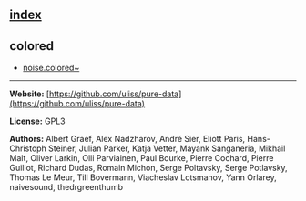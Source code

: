 [index](../index.html)
---

## colored
* [noise.colored~](../noise.colored~.html)

---
**Website:** [https://github.com/uliss/pure-data](https://github.com/uliss/pure-data)

**License:** GPL3

**Authors:** Albert Graef, Alex Nadzharov, André Sier, Eliott Paris, Hans-Christoph Steiner, Julian Parker, Katja Vetter, Mayank Sanganeria, Mikhail Malt, Oliver Larkin, Olli Parviainen, Paul Bourke, Pierre Cochard, Pierre Guillot, Richard Dudas, Romain Michon, Serge Poltavsky, Serge Potlavsky, Thomas Le Meur, Till Bovermann, Viacheslav Lotsmanov, Yann Orlarey, naivesound, thedrgreenthumb
